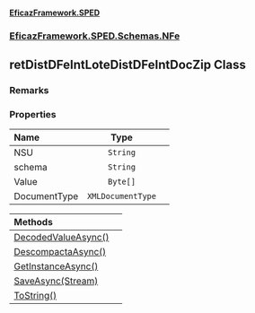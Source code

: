 #### [EficazFramework.SPED](EficazFrameworkSPED.md 'EficazFramework SPED')
### [EficazFramework.SPED.Schemas.NFe](EficazFramework.SPED.Schemas.NFe.md 'EficazFramework.SPED.Schemas.NFe')

## retDistDFeIntLoteDistDFeIntDocZip Class

### Remarks
### Properties

| Name | Type | |
| :--- | :---: | :--- |
| NSU | `String` |  |
| schema | `String` |  |
| Value | `Byte[]` |  |
| DocumentType | `XMLDocumentType` |  |

| Methods | |
| :--- | :--- |
| [DecodedValueAsync()](EficazFramework.SPED.Schemas.NFe/retDistDFeIntLoteDistDFeIntDocZip/DecodedValueAsync().md 'EficazFramework.SPED.Schemas.NFe.retDistDFeIntLoteDistDFeIntDocZip.DecodedValueAsync()') | |
| [DescompactaAsync()](EficazFramework.SPED.Schemas.NFe/retDistDFeIntLoteDistDFeIntDocZip/DescompactaAsync().md 'EficazFramework.SPED.Schemas.NFe.retDistDFeIntLoteDistDFeIntDocZip.DescompactaAsync()') | |
| [GetInstanceAsync()](EficazFramework.SPED.Schemas.NFe/retDistDFeIntLoteDistDFeIntDocZip/GetInstanceAsync().md 'EficazFramework.SPED.Schemas.NFe.retDistDFeIntLoteDistDFeIntDocZip.GetInstanceAsync()') | |
| [SaveAsync(Stream)](EficazFramework.SPED.Schemas.NFe/retDistDFeIntLoteDistDFeIntDocZip/SaveAsync(Stream).md 'EficazFramework.SPED.Schemas.NFe.retDistDFeIntLoteDistDFeIntDocZip.SaveAsync(System.IO.Stream)') | |
| [ToString()](EficazFramework.SPED.Schemas.NFe/retDistDFeIntLoteDistDFeIntDocZip/ToString().md 'EficazFramework.SPED.Schemas.NFe.retDistDFeIntLoteDistDFeIntDocZip.ToString()') | |
